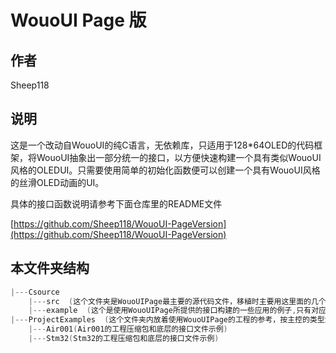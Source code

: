 # WouoUI Page 版

## 作者

Sheep118

## 说明
这是一个改动自WouoUI的纯C语言，无依赖库，只适用于128*64OLED的代码框架，将WouoUI抽象出一部分统一的接口，以方便快速构建一个具有类似WouoUI风格的OLEDUI。只需要使用简单的初始化函数便可以创建一个具有WouoUI风格的丝滑OLED动画的UI。

具体的接口函数说明请参考下面仓库里的README文件

[https://github.com/Sheep118/WouoUI-PageVersion](https://github.com/Sheep118/WouoUI-PageVersion)

## 本文件夹结构

```c
|---Csource
	|---src  (这个文件夹是WouoUIPage最主要的源代码文件，移植时主要用这里面的几个文件)
	|---example  (这个是使用WouoUIPage所提供的接口构建的一些应用的例子,只有对应.c.h文件)
|---ProjectExamples  (这个文件夹内放着使用WouoUIPage的工程的参考，按主控的类型划分，为移植时提供一些参考，所有工程文件均以zip压缩包上传到对应文件夹中)
    |---Air001(Air001的工程压缩包和底层的接口文件示例)
    |---Stm32(Stm32的工程压缩包和底层的接口文件示例)
```

